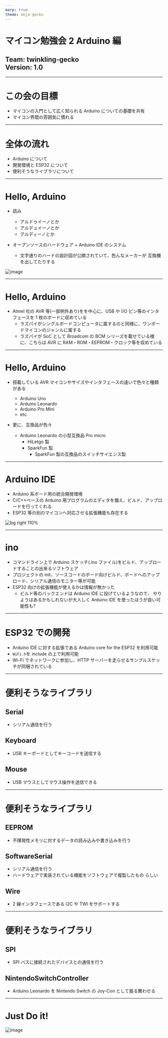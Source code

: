 ```yaml
---
marp: true
theme: moja-gecko
---
```


<!--- _class: cover -->

# マイコン勉強会 2 Arduino 編

## Team: twinkling-gecko<br>Version: 1.0

---

# この会の目標

- マイコンの入門として広く知られる Arduino についての基礎を共有
- マイコン界隈の雰囲気に慣れる

---

# 全体の流れ

- Arduino について
- 開発環境と ESP32 について
- 便利そうなライブラリについて

---

# Hello, Arduino

- 読み

  - アルドゥイーノとか
  - アルデュイーノとか
  - アルディーノとか

- オープンソースのハードウェア + Arduino IDE のシステム
  - 文字通りのハードの設計図が公開されていて、色んなメーカーが
    互換機を出してたりする

![image](https://image.itmedia.co.jp/news/articles/1806/05/l_yx_ms_01.jpg)

---

# Hello, Arduino

- Atmel 社の AVR 等(一部例外あり)をを中心に、USB や I/O ピン等のインタフェースを 1 枚のボードに収めている
  - ラズパイがシングルボードコンピュータに属するのと同様に、ワンボードマイコンのジャンルに属する
  - ラズパイが SoC として Broadcom の BCM シリーズを載せている様に、こちらは AVR に RAM・ROM・EEPROM・クロック等を収めている

<!--
余談:SoCとマイクロコントローラの違いってなんだろうね
多くのSoCはメモリを取り込んでないとか 後者は歴史的にSoCとは呼べないとか見たけど
-->

---

# Hello, Arduino

- 搭載している AVR マイコンやサイズやインタフェースの違いで色々と種類がある

  - Arduino Uno
  - Arduino Leonardo
  - Arduino Pro Mini
  - etc.

- 更に、互換品が色々
  - Arduino Leonardo の小型互換品 Pro micro
    - HiLetgo 製
    - SparkFun 製
      - SparkFun 製の互換品のスイッチサイエンス製

---

# Arduino IDE

- Arduino 系ボード用の統合開発環境
- C/C++ベースの Arduino 用プログラムのエディタを備え、ビルド、アップロードを行ってくれる
- ESP32 等の別のマイコンへ対応させる拡張機能も存在する

![bg right 110%](https://upload.wikimedia.org/wikipedia/commons/a/a1/Arduino_IDE_-_Blink.png)

<!-- 紛らわしいけどここのマイコンはマイクロコントローラ -->

---

# ino

- コマンドライン上で Arduino スケッチ(.ino ファイル)をビルド、アップロードすることの出来るソフトウェア
- プロジェクトの init、ソースコードのボード向けビルド、ボードへのアップロード、シリアル通信のモニター等が可能
- ESP32 向けの拡張機能が使えるかは情報が無かった
  - ビルド等のバックエンドは Arduino IDE に投げているようなので、
    やりようはあるかもしれないが大人しく
    Arduino IDE を使ったほうが良い可能性も?

---

# ESP32 での開発

- Arduino IDE に対する拡張である Arduino core for the ESP32 を利用可能
- `WiFi.h`を include の上で利用可能
- Wi-Fi でネットワークに参加し、HTTP サーバーを走らせるサンプルスケッチが同梱されている

<!-- http://mukujii.sakura.ne.jp/esp1.html -->
<!-- https://github.com/espressif/arduino-esp32 -->

---

# 便利そうなライブラリ

## Serial

- シリアル通信を行う

## Keyboard

- USB キーボードとしてキーコードを送信する

## Mouse

- USB マウスとしてマウス操作を送信できる

---

# 便利そうなライブラリ

## EEPROM

- 不揮発性メモリに対するデータの読み込みや書き込みを行う

## SoftwareSerial

- シリアル通信を行う
- ハードウェアで実装されている機能をソフトウェアで複製したもの らしい

## Wire

- 2 線インタフェースである I2C や TWI をサポートする

---

# 便利そうなライブラリ

## SPI

- SPI バスに接続されたデバイスとの通信を行う

## NintendoSwitchController

- Arduino Leonardo を Nintendo Switch の Joy-Con として振る舞わせる

---

<!-- _class: back-cover -->

# Just Do it!

![image](https://user-images.githubusercontent.com/38117745/87259156-2d4f9800-c4e4-11ea-9b34-a60a593bffe8.png)
